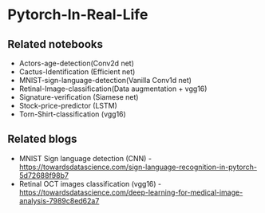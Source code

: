 # Pytorch-In-Real-Life

## Related notebooks
* Actors-age-detection(Conv2d net)
* Cactus-Identification (Efficient net)
* MNIST-sign-language-detection(Vanilla Conv1d net)
* Retinal-Image-classification(Data augmentation + vgg16)
* Signature-verification (Siamese net)
* Stock-price-predictor (LSTM)
* Torn-Shirt-classification (vgg16)

## Related blogs
* MNIST Sign language detection (CNN) - https://towardsdatascience.com/sign-language-recognition-in-pytorch-5d72688f98b7
* Retinal OCT images classification (vgg16) - https://towardsdatascience.com/deep-learning-for-medical-image-analysis-7989c8ed62a7
